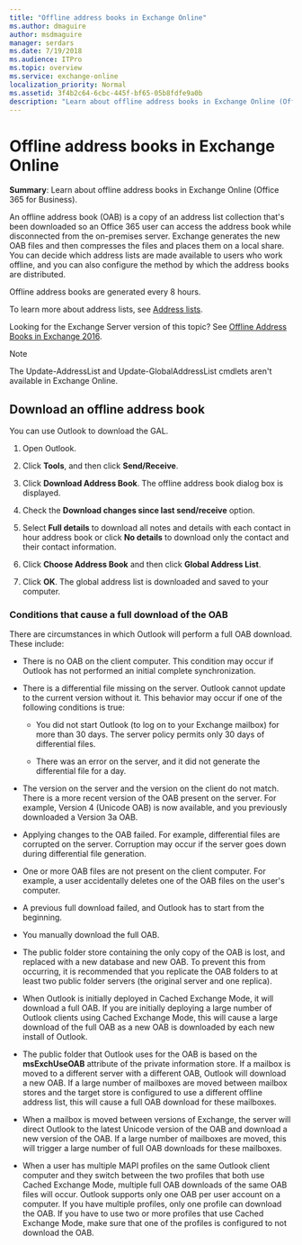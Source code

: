 ```yaml
---
title: "Offline address books in Exchange Online"
ms.author: dmaguire
author: msdmaguire
manager: serdars
ms.date: 7/19/2018
ms.audience: ITPro
ms.topic: overview
ms.service: exchange-online
localization_priority: Normal
ms.assetid: 3f4b2c64-6cbc-445f-bf65-05b8fdfe9a0b
description: "Learn about offline address books in Exchange Online (Office 365 for Business)."
---
```


# Offline address books in Exchange Online

**Summary**: Learn about offline address books in Exchange Online (Office 365 for Business).
  
An offline address book (OAB) is a copy of an address list collection that's been downloaded so an Office 365 user can access the address book while disconnected from the on-premises server. Exchange generates the new OAB files and then compresses the files and places them on a local share. You can decide which address lists are made available to users who work offline, and you can also configure the method by which the address books are distributed.

Offline address books are generated every 8 hours.
  
To learn more about address lists, see [Address lists](../../address-books/address-lists/address-lists.md).
  
Looking for the Exchange Server version of this topic? See [Offline Address Books in Exchange 2016](https://technet.microsoft.com/library/a6bcb072-4ab9-400e-a5d0-c05264629097.aspx). 
    
> [!NOTE]
>  The Update-AddressList and Update-GlobalAddressList cmdlets aren't available in Exchange Online. 
  
## Download an offline address book

You can use Outlook to download the GAL. 
  
1. Open Outlook.
    
2. Click **Tools**, and then click **Send/Receive**.
    
3. Click **Download Address Book**. The offline address book dialog box is displayed.
    
4. Check the **Download changes since last send/receive** option. 
    
5. Select **Full details** to download all notes and details with each contact in hour address book or click **No details** to download only the contact and their contact information. 
    
6. Click **Choose Address Book** and then click **Global Address List**.
    
7. Click **OK**. The global address list is downloaded and saved to your computer.
    
### Conditions that cause a full download of the OAB

There are circumstances in which Outlook will perform a full OAB download. These include:
  
- There is no OAB on the client computer. This condition may occur if Outlook has not performed an initial complete synchronization.
    
- There is a differential file missing on the server. Outlook cannot update to the current version without it. This behavior may occur if one of the following conditions is true:
    
  - You did not start Outlook (to log on to your Exchange mailbox) for more than 30 days. The server policy permits only 30 days of differential files.
    
  - There was an error on the server, and it did not generate the differential file for a day.
    
- The version on the server and the version on the client do not match. There is a more recent version of the OAB present on the server. For example, Version 4 (Unicode OAB) is now available, and you previously downloaded a Version 3a OAB.
    
- Applying changes to the OAB failed. For example, differential files are corrupted on the server. Corruption may occur if the server goes down during differential file generation.
    
- One or more OAB files are not present on the client computer. For example, a user accidentally deletes one of the OAB files on the user's computer.
    
- A previous full download failed, and Outlook has to start from the beginning.
    
- You manually download the full OAB.
    
- The public folder store containing the only copy of the OAB is lost, and replaced with a new database and new OAB. To prevent this from occurring, it is recommended that you replicate the OAB folders to at least two public folder servers (the original server and one replica).
    
- When Outlook is initially deployed in Cached Exchange Mode, it will download a full OAB. If you are initially deploying a large number of Outlook clients using Cached Exchange Mode, this will cause a large download of the full OAB as a new OAB is downloaded by each new install of Outlook.
    
- The public folder that Outlook uses for the OAB is based on the **msExchUseOAB** attribute of the private information store. If a mailbox is moved to a different server with a different OAB, Outlook will download a new OAB. If a large number of mailboxes are moved between mailbox stores and the target store is configured to use a different offline address list, this will cause a full OAB download for these mailboxes. 
    
- When a mailbox is moved between versions of Exchange, the server will direct Outlook to the latest Unicode version of the OAB and download a new version of the OAB. If a large number of mailboxes are moved, this will trigger a large number of full OAB downloads for these mailboxes.
    
- When a user has multiple MAPI profiles on the same Outlook client computer and they switch between the two profiles that both use Cached Exchange Mode, multiple full OAB downloads of the same OAB files will occur. Outlook supports only one OAB per user account on a computer. If you have multiple profiles, only one profile can download the OAB. If you have to use two or more profiles that use Cached Exchange Mode, make sure that one of the profiles is configured to not download the OAB.
    

